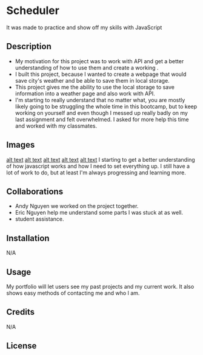 # Scheduler
It was made to practice and show off my skills with JavaScript
## Description

- My motivation for this project was to work with API and get a better understanding of how to use them and create a working .    
- I built this project, because I wanted to create a webpage that would save city's weather and be able to save them in local storage.
- This project gives me the ability to use the local storage to save information into a weather page and also work with API. 
- I'm starting to really understand that no matter what, you are mostly likely going to be struggling the whole time in this bootcamp, but to keep working on yourself and even though I messed up really badly on my last assignment and felt overwhelmed. I asked for more help this time and worked with my classmates. 

## Images
[alt text](./images/Screenshot%202023-03-07%20172012.png)
[alt text](./images/Screenshot%202023-03-07%20191114.png)
[alt text](./images/Screenshot%202023-03-07%20230050.png)
[alt text](./images/Screenshot%202023-03-07%20230115.png)
[alt text](./images/Screenshot%202023-03-07%20230154.png)
I starting to get a better understanding of how javascript works and how I need to set everything up. I still have a lot of work to do, but at least I'm always progressing and learning more. 

## Collaborations
- Andy Nguyen we worked on the project together.
- Eric Nguyen help me understand some parts I was stuck at as well.
- student assistance.
## Installation

N/A

## Usage

My portfolio will let users see my past projects and my current work. It also shows easy methods of contacting me and who I am.


## Credits

N/A

## License